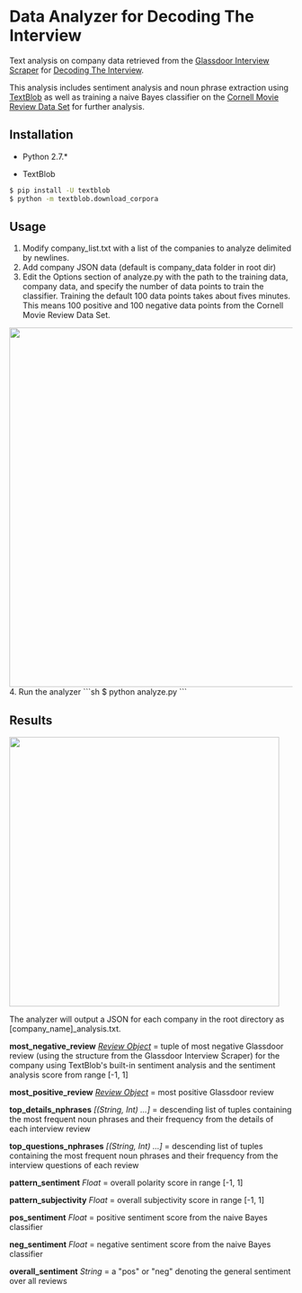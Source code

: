 # Data Analyzer for Decoding The Interview

Text analysis on company data retrieved from the [Glassdoor Interview Scraper](https://github.com/williamxie11/glassdoor-interview-scraper) for [Decoding The Interview](https://github.com/williamxie11/decoding-the-interview). 

This analysis includes sentiment analysis and noun phrase extraction using [TextBlob](http://textblob.readthedocs.io/en/dev/) as well as training a naive Bayes classifier on the [Cornell Movie Review Data Set](http://www.cs.cornell.edu/people/pabo/movie-review-data/) for further analysis.

## Installation

* Python 2.7.*

* TextBlob
```sh
$ pip install -U textblob
$ python -m textblob.download_corpora
```

## Usage

1. Modify company_list.txt with a list of the companies to analyze delimited by newlines.
2. Add company JSON data (default is company_data folder in root dir)
3. Edit the Options section of analyze.py with the path to the training data, company data, and specify the number of data points to train the classifier. Training the default 100 data points takes about fives minutes. This means 100 positive and 100 negative data points from the Cornell Movie Review Data Set.
<img src="http://i.imgur.com/GT7tNjZ.png" width="640">
4. Run the analyzer
```sh
$ python analyze.py
```

## Results

<img src="http://i.imgur.com/czovgKS.png" width="480">

The analyzer will output a JSON for each company in the root directory as [company_name]_analysis.txt.

**most_negative_review** [*Review Object*](https://github.com/williamxie11/glassdoor-interview-scraper/blob/master/Review.py) = tuple of most negative Glassdoor review (using the structure from the Glassdoor Interview Scraper) for the company using TextBlob's built-in sentiment analysis and the sentiment analysis score from range [-1, 1]

**most_positive_review** [*Review Object*](https://github.com/williamxie11/glassdoor-interview-scraper/blob/master/Review.py) = most positive Glassdoor review

**top_details_nphrases** *[(String, Int) ...]* = descending list of tuples containing the most frequent noun phrases and their frequency from the details of each interview review

**top_questions_nphrases** *[(String, Int) ...]* = descending list of tuples containing the most frequent noun phrases and their frequency from the interview questions of each review

**pattern_sentiment** *Float* = overall polarity score in range [-1, 1]

**pattern_subjectivity** *Float* = overall subjectivity score in range [-1, 1]

**pos_sentiment** *Float* = positive sentiment score from the naive Bayes classifier

**neg_sentiment** *Float* = negative sentiment score from the naive Bayes classifier

**overall_sentiment** *String* = a "pos" or "neg" denoting the general sentiment over all reviews

